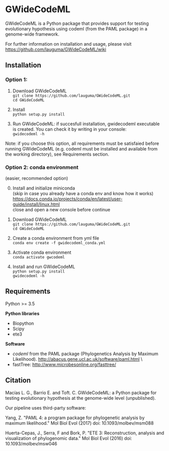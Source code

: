 # GWideCodeML


GWideCodeML is a Python package that provides support for testing evolutionary hypothesis using codeml (from the PAML package) in a genome-wide framework.


For further information on installation and usage, please visit https://github.com/lauguma/GWideCodeML/wiki

## Installation
### Option 1:

1. Download GWideCodeML \
`git clone https://github.com/lauguma/GWideCodeML.git` \
`cd GWideCodeML`

2. Install \
`python setup.py install`

3. Run GWideCodeML: if succesfull installation, gwidecodeml executable is created. You can check it by writing in your console: \
`gwidecodeml -h` 

Note: if you choose this option, all requirements must be satisfaied before running GWideCodeML (e.g. codeml must be installed and available from the working directory), see Requirements section.

### Option 2: conda environment
(easier, recommended option)

0. Install and initialize miniconda \
(skip in case you already have a conda env and know how it works) \
https://docs.conda.io/projects/conda/en/latest/user-guide/install/linux.html \
close and open a new console before continue 

1. Download GWideCodeML \
`git clone https://github.com/lauguma/GWideCodeML.git` \
`cd GWideCodeML`

2. Create a conda environment from yml file \
`conda env create -f gwidecodeml_conda.yml` 

3. Activate conda environment \
`conda activate gwcodeml`

4. Install and run GWideCodeML \
`python setup.py install` \
`gwidecodeml -h` 

## Requirements


Python >= 3.5

**Python libraries**

* Biopython 
* Scipy 
* ete3 

**Software**

* *codeml* from the PAML package (Phylogenetics Analysis by Maximum Likelihood). http://abacus.gene.ucl.ac.uk/software/paml.html \
* fastTree: http://www.microbesonline.org/fasttree/


## Citation

Macías L. G., Barrio E. and Toft. C. GWideCodeML: a Python package for testing evolutionary hypothesis at the genome-wide level (unpublished).

Our pipeline uses third-party software:

Yang, Z. "PAML 4: a program package for phylogenetic analysis by maximum likelihood."
Mol Biol Evol (2017) doi: 10.1093/molbev/msm088 

Huerta-Cepas, J., Serra, F and Bork, P. "ETE 3: Reconstruction,
analysis and visualization of phylogenomic data."  Mol Biol Evol (2016) doi:
10.1093/molbev/msw046


